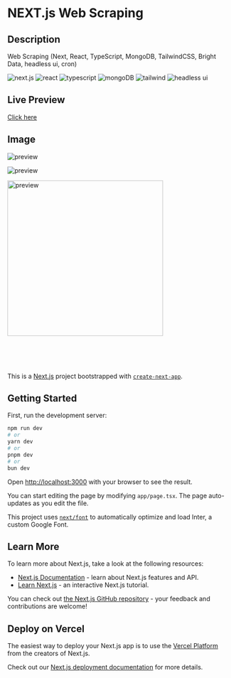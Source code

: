# NEXT.js Web Scraping

## Description
Web Scraping (Next, React, TypeScript, MongoDB, TailwindCSS, Bright Data, headless ui, cron)

<p>
<img src="https://img.shields.io/badge/Next-black?style=for-the-badge&logo=next.js&logoColor=white" alt="next.js">
<img src="https://img.shields.io/badge/react-%2320232a.svg?style=for-the-badge&logo=react&logoColor=%2361DAFB" alt="react">
<img src="https://img.shields.io/badge/typescript-%23007ACC.svg?style=for-the-badge&logo=typescript&logoColor=white" alt="typescript">
<img src="https://img.shields.io/badge/MongoDB-%234ea94b.svg?style=for-the-badge&logo=mongodb&logoColor=white" alt="mongoDB">
<img src="https://img.shields.io/badge/tailwindcss-%2338B2AC.svg?style=for-the-badge&logo=tailwind-css&logoColor=white" alt="tailwind">
<img src="https://img.shields.io/badge/-headless ui-black?style=for-the-badge&logo=headlessui&logoColor=white" alt="headless ui">
</p>

## Live Preview
[Click here](https://https://nextjs-web-scraping-three.vercel.app/)



## Image

![preview](https://github.com/agmkowalczyk/nextjs-web-scraping/blob/main/screenshots/nextjs-web-scraping-1.png "NEXT.js Web Scraping")

![preview](https://github.com/agmkowalczyk/nextjs-web-scraping/blob/main/screenshots/nextjs-web-scraping-2.png "NEXT.js Web Scraping")

<img src="https://github.com/agmkowalczyk/nextjs-web-scraping/blob/main/screenshots/nextjs-web-scraping-3.png" alt="preview" title="NEXT.js Web Scraping" style="width: 350px">

\
\
\
<br>
This is a [Next.js](https://nextjs.org/) project bootstrapped with [`create-next-app`](https://github.com/vercel/next.js/tree/canary/packages/create-next-app).

## Getting Started

First, run the development server:

```bash
npm run dev
# or
yarn dev
# or
pnpm dev
# or
bun dev
```

Open [http://localhost:3000](http://localhost:3000) with your browser to see the result.

You can start editing the page by modifying `app/page.tsx`. The page auto-updates as you edit the file.

This project uses [`next/font`](https://nextjs.org/docs/basic-features/font-optimization) to automatically optimize and load Inter, a custom Google Font.

## Learn More

To learn more about Next.js, take a look at the following resources:

- [Next.js Documentation](https://nextjs.org/docs) - learn about Next.js features and API.
- [Learn Next.js](https://nextjs.org/learn) - an interactive Next.js tutorial.

You can check out [the Next.js GitHub repository](https://github.com/vercel/next.js/) - your feedback and contributions are welcome!

## Deploy on Vercel

The easiest way to deploy your Next.js app is to use the [Vercel Platform](https://vercel.com/new?utm_medium=default-template&filter=next.js&utm_source=create-next-app&utm_campaign=create-next-app-readme) from the creators of Next.js.

Check out our [Next.js deployment documentation](https://nextjs.org/docs/deployment) for more details.
